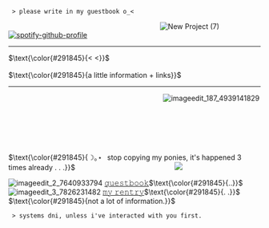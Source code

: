 ```descom
 > please write in my guestbook o_<
```

⠀⠀⠀ ⠀⠀⠀⠀⠀⠀⠀⠀⠀ ⠀⠀⠀ ⠀⠀⠀⠀⠀⠀⠀⠀⠀ 
⠀⠀⠀⠀![New Project (7)](https://github.com/scenemo/scenemo/assets/132171598/379c3546-aed5-4e11-8916-6ab09a534015) 
  [![spotify-github-profile](https://spotify-github-profile.vercel.app/api/view?uid=rcz1t3kpewneahhisy6hhxu1j&cover_image=true&theme=novatorem&show_offline=false&background_color=61526f&interchange=false&bar_color=8f51cd&bar_color_cover=false)](https://github.com/kittinan/spotify-github-profile)
____
 $\text{\color{#291845}{< <}}$⠀⠀⠀⠀⠀⠀⠀⠀⠀ ⠀⠀⠀⠀⠀⠀⠀⠀⠀ ⠀⠀⠀⠀⠀⠀⠀⠀⠀ ⠀⠀⠀⠀⠀⠀⠀⠀⠀ ⠀⠀⠀⠀⠀⠀⠀⠀⠀ ⠀⠀⠀⠀⠀⠀⠀⠀⠀ ⠀⠀⠀⠀⠀⠀⠀⠀⠀ ⠀⠀⠀⠀⠀⠀ $\text{\color{#291845}{a little information + links}}$
____


⠀⠀⠀⠀⠀⠀⠀⠀⠀⠀⠀⠀⠀⠀ ⠀⠀⠀⠀⠀⠀⠀⠀⠀ ⠀⠀⠀⠀⠀⠀ ![imageedit_187_4939141829](https://github.com/tribetwelve/tribetwelve/assets/132171598/e19f5785-6572-40de-abde-9ce87e64e5ac)

⠀⠀⠀⠀⠀⠀⠀⠀⠀⠀⠀⠀⠀⠀⠀⠀⠀⠀⠀⠀⠀⠀⠀⠀⠀⠀⠀⠀⠀⠀⠀⠀⠀⠀⠀⠀⠀⠀⠀⠀⠀⠀⠀⠀⠀⠀⠀⠀⠀⠀⠀⠀⠀⠀⠀⠀⠀⠀⠀⠀⠀⠀⠀⠀⠀⠀⠀⠀⠀⠀⠀⠀⠀⠀⠀⠀⠀⠀⠀⠀⠀⠀⠀⠀⠀⠀⠀⠀⠀⠀⠀⠀⠀⠀⠀⠀⠀⠀⠀⠀⠀⠀⠀⠀⠀⠀⠀⠀⠀⠀⠀⠀⠀⠀⠀⠀⠀⠀⠀⠀⠀⠀⠀⠀⠀⠀⠀⠀⠀⠀⠀⠀⠀⠀⠀⠀⠀⠀⠀⠀⠀⠀⠀⠀⠀⠀⠀⠀⠀⠀⠀⠀⠀⠀⠀⠀⠀⠀⠀⠀⠀⠀⠀⠀⠀⠀⠀⠀⠀⠀⠀⠀⠀⠀⠀⠀⠀⠀⠀⠀⠀⠀⠀⠀⠀⠀⠀⠀⠀⠀⠀⠀⠀⠀⠀⠀⠀⠀⠀⠀⠀⠀⠀⠀⠀⠀⠀⠀⠀⠀⠀⠀⠀⠀⠀⠀⠀⠀⠀⠀⠀⠀⠀⠀⠀⠀⠀⠀⠀⠀⠀⠀⠀⠀⠀ $\text{\color{#291845}{☽｡⋆⠀stop copying my ponies, it's happened 3 times already . . .}}$⠀ ⠀⠀⠀⠀⠀⠀⠀⠀⠀⠀⠀⠀⠀⠀⠀⠀⠀⠀![](https://64.media.tumblr.com/a8274ae0d5362a0eb19a89aecf3046b9/f651789587d2564c-a4/s75x75_c1/ac3b58a9d07320b5d3e1363afa2084c204c274cd.gifv)     ⠀

![imageedit_2_7640933794](https://github.com/scenemo/scenemo/assets/132171598/2ff06a70-2968-4a72-bd99-d9a93a7ae22c)
 [𝚐𝚞𝚎𝚜𝚝𝚋𝚘𝚘𝚔](https://sickeningboy.123guestbook.com/)$\text{\color{#291845}{..}}$ ![imageedit_3_7826231482](https://github.com/scenemo/scenemo/assets/132171598/ae18a32f-25a9-4c1a-ad21-ca721c7650c1)
[𝚖𝚢 𝚛𝚎𝚗𝚝𝚛𝚢](https://rentry.co/jeff)$\text{\color{#291845}{. .}}$ $\text{\color{#291845}{not a lot of information.}}$


```descom
 > systems dni, unless i've interacted with you first.
```
